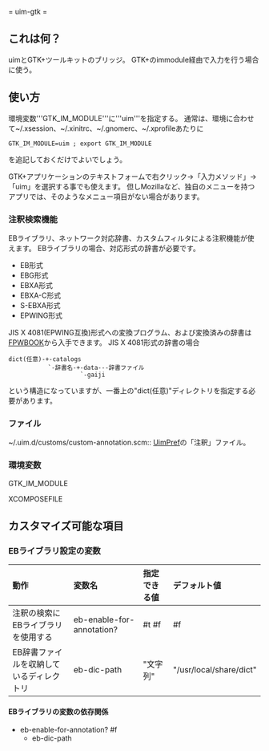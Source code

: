 ﻿= uim-gtk =



## これは何？ ##

uimとGTK+ツールキットのブリッジ。 GTK+のimmodule経由で入力を行う場合に使う。

## 使い方 ##

環境変数'''GTK\_IM\_MODULE'''に'''uim'''を指定する。 通常は、環境に合わせて~/.xsession、~/.xinitrc、~/.gnomerc、~/.xprofileあたりに

```
GTK_IM_MODULE=uim ; export GTK_IM_MODULE
```

を追記しておくだけでよいでしょう。

GTK+アプリケーションのテキストフォームで右クリック→「入力メソッド」→「uim」を選択する事でも使えます。 但しMozillaなど、独自のメニューを持つアプリでは、そのようなメニュー項目がない場合があります。

### 注釈検索機能 ###

EBライブラリ、ネットワーク対応辞書、カスタムフィルタによる注釈機能が使えます。
EBライブラリの場合、対応形式の辞書が必要です。

  * EB形式
  * EBG形式
  * EBXA形式
  * EBXA-C形式
  * S-EBXA形式
  * EPWING形式

JIS X 4081(EPWING互換)形式への変換プログラム、および変換済みの辞書は[FPWBOOK](http://openlab.ring.gr.jp/edict/fpw/)から入手できます。 JIS X 4081形式の辞書の場合

```
dict(任意)-+-catalogs
           `-辞書名-+-data---辞書ファイル
                    `-gaiji
```

という構造になっていますが、一番上の"dict(任意)"ディレクトリを指定する必要があります。

### ファイル ###

~/.uim.d/customs/custom-annotation.scm:: [UimPref](UimPref.md)の「注釈」ファイル。

### 環境変数 ###

GTK\_IM\_MODULE

XCOMPOSEFILE

## カスタマイズ可能な項目 ##

### EBライブラリ設定の変数 ###

| 動作 | 変数名 | 指定できる値 | デフォルト値 |
|:-------|:----------|:-------------------|:-------------------|
| 注釈の検索にEBライブラリを使用する | eb-enable-for-annotation? | #t #f              | #f                 |
| EB辞書ファイルを収納しているディレクトリ | eb-dic-path | "文字列"        | "/usr/local/share/dict" |

#### EBライブラリの変数の依存関係 ####

  * eb-enable-for-annotation? #f
    * eb-dic-path
